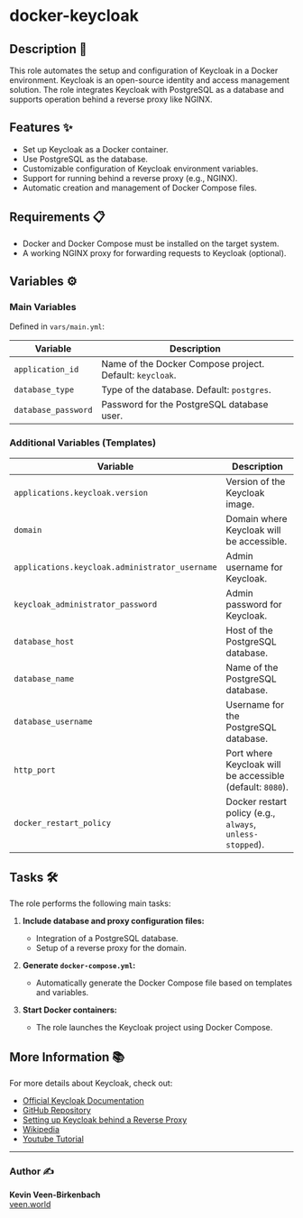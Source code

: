 # docker-keycloak

## Description 🌟

This role automates the setup and configuration of Keycloak in a Docker environment. 
Keycloak is an open-source identity and access management solution. 
The role integrates Keycloak with PostgreSQL as a database and supports operation behind a reverse proxy like NGINX.

## Features ✨
- Set up Keycloak as a Docker container.
- Use PostgreSQL as the database.
- Customizable configuration of Keycloak environment variables.
- Support for running behind a reverse proxy (e.g., NGINX).
- Automatic creation and management of Docker Compose files.

## Requirements 📋
- Docker and Docker Compose must be installed on the target system.
- A working NGINX proxy for forwarding requests to Keycloak (optional).

## Variables ⚙️

### Main Variables

Defined in `vars/main.yml`:

| Variable                        | Description                                                      |
|---------------------------------|------------------------------------------------------------------|
| `application_id`   | Name of the Docker Compose project. Default: `keycloak`.         |
| `database_type`                 | Type of the database. Default: `postgres`.                      |
| `database_password`             | Password for the PostgreSQL database user.                      |

### Additional Variables (Templates)

| Variable                        | Description                                                      |
|---------------------------------|------------------------------------------------------------------|
| `applications.keycloak.version`              | Version of the Keycloak image.                                  |
| `domain`                        | Domain where Keycloak will be accessible.                       |
| `applications.keycloak.administrator_username` | Admin username for Keycloak.                                   |
| `keycloak_administrator_password` | Admin password for Keycloak.                                   |
| `database_host`                 | Host of the PostgreSQL database.                                |
| `database_name`                 | Name of the PostgreSQL database.                                |
| `database_username`             | Username for the PostgreSQL database.                          |
| `http_port`                     | Port where Keycloak will be accessible (default: `8080`).       |
| `docker_restart_policy`         | Docker restart policy (e.g., `always`, `unless-stopped`).       |

## Tasks 🛠️

The role performs the following main tasks:

1. **Include database and proxy configuration files:**
   - Integration of a PostgreSQL database.
   - Setup of a reverse proxy for the domain.

2. **Generate `docker-compose.yml`:**
   - Automatically generate the Docker Compose file based on templates and variables.

3. **Start Docker containers:**
   - The role launches the Keycloak project using Docker Compose.

## More Information 📚

For more details about Keycloak, check out:
- [Official Keycloak Documentation](https://www.keycloak.org/)
- [GitHub Repository](https://github.com/keycloak/keycloak)
- [Setting up Keycloak behind a Reverse Proxy](https://www.keycloak.org/server/reverseproxy)
- [Wikipedia](https://en.wikipedia.org/wiki/Keycloak)
- [Youtube Tutorial](https://www.youtube.com/watch?v=fvxQ8bW0vO8)
---

### Author ✍️
**Kevin Veen-Birkenbach**  
[veen.world](https://www.veen.world/)